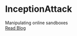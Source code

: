 # InceptionAttack
Manipulating online sandboxes  
[Read Blog](https://malwation.com/offensive-approach-to-online-sandboxes-1-any-run/)
